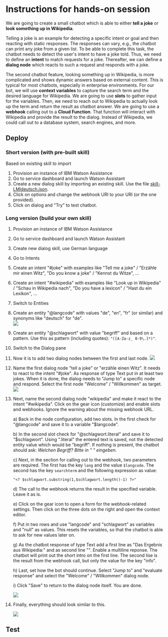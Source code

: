 # Instructions for hands-on session

We are going to create a small chatbot which is able to either **tell a joke** or **look something up in Wikipedia**. 

Telling a joke is an example for detecting a specific intent or goal and then reacting with static responses. The responses can vary, e.g., the chatbot can print any joke from a given list. To be able to complete this task, the chatbot needs to detect the user's intent to have a joke told. Thus, we need to define an **intent** to match requests for a joke. Thereafter, we can define a **dialog node** which reacts to such a request and responds with a joke.

The second chatbot feature, looking something up in Wikipedia, is more complicated and shows dynamic answers based on external content. This is typical for most chatbots, especially in enterprise environments. For our bot, we will use **context variables** to capture the search term and the desired language for Wikipedia. We are going to use **slots** to gather input for the variables. Then, we need to reach out to Wikipedia to actually look up the term and return the result as chatbot answer. We are going to use a **webhook** calling out to a **Cloud Function**. That function will interact with Wikipedia and provide the result to the dialog. Instead of Wikipedia, we could call out to a database system, search engines, and more.


## Deploy


### Short version (with pre-built skill)
Based on existing skill to import
1. Provision an instance of IBM Watson Assistance
2. Go to service dashboard and launch Watson Assistant
3. Create a new dialog skill by importing an existing skill. Use the file [skill-LMIdeutsch.json](skill-LMIdeutsch.json).
4. Click on options and change the webhook URI to your URI (or the one provided).
5. Click on dialog and "Try" to test chatbot.

### Long version (build your own skill)
1. Provision an instance of IBM Watson Assistance
2. Go to service dashboard and launch Watson Assistant
3. Create new dialog skill, use German language
4. Go to Intents
5. Create an intent "#joke" with examples like "Tell me a joke" / "Erzähle mir einen Witz", "Do you know a joke" / "Kennst du Witze", ...
6. Create an intent "#wikipedia" with examples like "Look up in Wikipedia" / "Schau in Wikipedia nach", "Do you have a lexicon" / "Hast du ein Lexikon", ...
7. Switch to Entities
8. Create an entity "@langcode" with values "de", "en", "fr" (or similar) and synonyms like "deutsch" for "de".   
   ![](assets/WAchatbot_langcode.jpg)
9. Create an entity "@schlagwort" with value "begriff" and based on a pattern. Use this as pattern (including quotes): `"([A-Za-z_ 0-9\.]*)"`.
10. Switch to the Dialog pane
11. Now it is to add two dialog nodes between the first and last node.
    ![](assets/WAchatbot_dialog.jpg)

12. Name the first dialog node "tell a joke" or "erzähle einen Witz". It needs to react to the intent "#joke". As response of type Text put in at least two jokes. When it is done, the dialog needs to "Jump to" a specific node and respond. Select the first node "Welcome" / "Willkommen" as target.
    ![](assets/WAchatbot_dialog_joke.png)
13. Next, name the second dialog node "wikipedia" and make it react to the intent "#wikipedia". Click on the gear icon (customize) and enable slots and webhooks. Ignore the warning about the missing webhook URL.  

    a) Back in the node configuration, add two slots. In the first check for "@langcode" and save it to a variable "$langcode". 

    b) In the second slot check for "@schlagwort.literal" and save it to "$schlagwort". Using ".literal" the entered text is saved, not the detected entity value which would be "begriff". If nothing is present, the chatbot should ask: *Welchen Begriff? Bitte in " " eingeben.*   

    c) Next, in the section for calling out to the webhook, two parameters are required. The first has the key `lang` and the value `$langcode`. The second has the key `searchterm` and the following expression as value:   
    ```
    "<? $schlagwort.substring(1,$schlagwort.length()-1) ?>"
    ```

    d) The call to the webhook returns the result in the specified variable. Leave it as is.   

    e) Click on the gear icon to open a form for the webhook-related settings. Then click on the three dots on the right and open the context editor.

    f) Put in two rows and use "langcode" and "schlagwort" as variables and "null" as values. This resets the variables, so that the chatbot is able to ask for new values later on.

    g) As the chatbot response of type Text add a first line as "Das Ergebnis aus Wikipedia:" and as second line "<? $webhook_result_1.info ?>". Enable a multiline reponse. The chatbot will print out the short intro on the first line. The second lise is the result from the webhook call, but only the value for the key "info".

    h) Last, set how the bot should continue. Select "Jump to" and "evaluate response" and select the "Welcome" / "Willkommen" dialog node.

    i) Click "Save" to return to the dialog node itself. You are done.

    ![](assets/WAchatbot_dialog_webhook.jpg)

14. Finally, everything should look similar to this.

    ![](assets/WAchatbot_dialog_schlagwort.png)





## Test